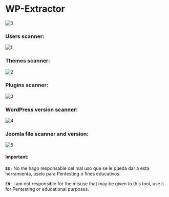# WP-Extractor

![0](https://user-images.githubusercontent.com/75953873/147834379-d40d678d-c555-4fd4-bbd8-fbd48a9586ac.png)

### Users scanner:
![1](https://user-images.githubusercontent.com/75953873/147834524-afdf8fd1-b326-4ca4-82c1-d6e366fe1cc7.png)


### Themes scanner:
![2](https://user-images.githubusercontent.com/75953873/147834555-2dc11d7a-d276-4b73-a166-6daed0207869.png)


### Plugins scanner:
![3](https://user-images.githubusercontent.com/75953873/147834561-9b7a92de-5e1f-4a8a-a156-ce3ff00b6b6b.png)


### WordPress version scanner:
![4](https://user-images.githubusercontent.com/75953873/147834575-3f5d6dd5-be74-47bc-9c96-6fa7e5901d79.png)


### Joomla file scanner and version:
![5](https://user-images.githubusercontent.com/75953873/147834603-de4749ad-7759-425a-91dd-4fbb2472c1af.png)


#### Important:

**`ES:`** No me hago responsable del mal uso que se le pueda dar a esta herramienta, úselo para Pentesting o fines educativos.

**`EN:`**  I am not responsible for the misuse that may be given to this tool, use it for Pentesting or educational purposes.
